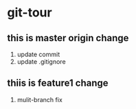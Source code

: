 # git-tour

## this is master origin change

1. update commit
2. update .gitignore


## thiis is feature1 change

1. mulit-branch fix
